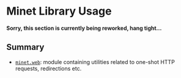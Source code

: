 # Minet Library Usage

**Sorry, this section is currently being reworked, hang tight...**

## Summary

* [`minet.web`](./web.md): module containing utilities related to one-shot HTTP requests, redirections etc.
